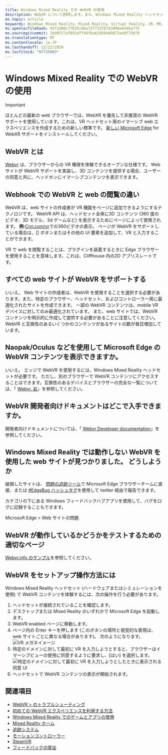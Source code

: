 ```yaml
---
title: Windows Mixed Reality での WebVR の使用
description: WebVR について説明します。また、Windows Mixed Reality ヘッドセットで Microsoft Edge と共に使用する方法についても説明します。
ms.topic: article
keywords: Windows Mixed Reality、Mixed Reality、Virtual Reality、VR、MR、WebVR、Edge、Microsoft Edge、web 閲覧
ms.openlocfilehash: 92f1d00c7f635c88a727732fb743996a654ba775
ms.sourcegitcommit: 1b90f27af091dffd4fba63d69a89873aa0f75079
ms.translationtype: MT
ms.contentlocale: ja-JP
ms.lasthandoff: 12/22/2020
ms.locfileid: "97725603"
---
```

# <a name="using-webvr-with-windows-mixed-reality"></a>Windows Mixed Reality での WebVR の使用

>[!IMPORTANT]
>ほとんどの最新の web ブラウザーでは、WebXR を優先して非推奨の WebVR サポートを使用しています。これは、VR ヘッドセット用のイマーシブ web エクスペリエンスを作成するための新しい標準です。 [新しい Microsoft Edge](using-microsoft-edge.md) for WebXR サポートをインストールしてください。

## <a name="what-is-webvr"></a>WebVR とは

[Webvr](https://webvr.info) は、ブラウザーからの VR 権限を体験できるオープンな仕様です。 Web サイトが WebVR サポートを実装し、3D コンテンツを提供する場合、ユーザーの同意と共に、ヘッドホンにイマーシブコンテンツを表示できます。

## <a name="what-is-the-difference-between-webvr-and-browsing-the-web-in-vr"></a>Webhook での WebVR と web の閲覧の違い

WebVR は、web サイトの作成者が VR 機能をページに追加できるようにするテクノロジです。 WebVR API は、ヘッドセット全体に3D コンテンツ (360 度のビデオ、3D モデル、3d ゲームなど) を表示するためにページによって使用されます。 **例:**[Cnn.com/vr](http://cnn.com/vr)での360ビデオの表示。 ページが WebVR をサポートしている場合は、[] ボタンまたはその他の UI 要素を追加して、VR と入力することができます。

VR で web を閲覧することは、プラグインを装着するときに Edge ブラウザーを使用することを意味します。これは、Cliffhouse 内の2D アプリスレートです。

## <a name="do-all-websites-support-webvr"></a>すべての web サイトが WebVR をサポートする

いいえ。 Web サイトの作成者は、WebVR を使用することを選択する必要があります。また、特定のブラウザー、ヘッドセット、およびコントローラー用に最適化されたサイトを作成できます。 一部の WebVR コンテンツは、mobile VR デバイスに対してのみ最適化されています。 また、web サイトでは、WebVR コンテンツを明示的に作成して提供する必要があることに注意してください。 WebVR と互換性のあるいくつかのコンテンツがあるサイトの数が毎日増加しています。

## <a name="can-i-use-my-viveoculus-etc-to-view-webvr-content-in-microsoft-edge"></a>Naopak/Oculus などを使用して Microsoft Edge の WebVR コンテンツを表示できますか。

いいえ。 エッジで WebVR を使用するには、Windows Mixed Reality ヘッドセットが必要です。 ただし、別のブラウザーで WebVR コンテンツにアクセスすることはできます。互換性のあるデバイスとブラウザーの完全な一覧については、「 [Webvr. 岩](http://webvr.rocks/)」を参照してください。

## <a name="where-can-i-find-the-webvr-developer-documentation"></a>WebVR 開発者向けドキュメントはどこで入手できますか。

開発者向けドキュメントについては、「 [Webvr Developer documentation](https://docs.microsoft.com/microsoft-edge/webvr/)」を参照してください。

## <a name="ive-found-a-website-with-webvr-that-doesnt-work-in-windows-mixed-reality-what-do-i-do"></a>Windows Mixed Reality では動作しない WebVR を使用した web サイトが見つかりました。 どうしようか

破損したサイトは、 [問題の追跡ツール](https://developer.microsoft.com/en-us/microsoft-edge/platform/issues/)で Microsoft Edge ブラウザーチームに直接、または [#EdgeBug ハッシュタグ](https://blogs.windows.com/msedgedev/2016/08/11/edgebug-twitter/)を使用して twitter 経由で報告できます。

カテゴリの下にある Windows フィードバックハブアプリを使用して、バグをログに記録することもできます。

Microsoft Edge > Web サイトの問題

## <a name="what-is-a-good-page-to-test-if-webvr-is-working"></a>WebVR が動作しているかどうかをテストするための適切なページ

[Webvr.info のサンプル](http://webvr.info/samples/XX-vr-controllers.html)を参照してください。

## <a name="how-do-i-set-up-webvr"></a>WebVR をセットアップ操作方法には

Windows Mixed Reality ヘッドセット (ハードウェアまたはシミュレーションを使用) で WebVR コンテンツを体験するには、次の操作を行う必要があります。

1. ヘッドセットが接続されていることを確認します。
2. デスクトップまたは Mixed Reality のいずれかで Microsoft Edge を起動します。
3. WebVR enabled ページに移動します。
4. ページ内の Enter キーを押します (このボタンの場所と視覚的な表現は、web サイトごとに異なる場合があります)。 次のようになります。 \
   ![VR メガネイメージ](images/75px-enter-vr.png)
5. 特定のドメインに対して最初に VR を入力しようとすると、ブラウザーはイマーシブビューの使用に同意するように要求し、[はい] を選択します。 ![特定のドメインに対して最初に VR を入力しようとしたときに表示される同意 UI](images/1053px-Webvr-consent-ui.png)
6. ヘッドセットで WebVR コンテンツの表示が開始されます。

## <a name="see-also"></a>関連項目

* [WebVR > のトラブルシューティング](webvr-questions.md)
* [初めての WebVR エクスペリエンスを利用する方法](using-games-and-apps-in-windows-mixed-reality.md#how-to-get-into-your-first-webvr-experience)
* [Windows Mixed Reality でのゲームとアプリの使用](using-games-and-apps-in-windows-mixed-reality.md)
* [Mixed Reality ホーム](your-mixed-reality-home.md)
* [追跡システム](tracking-system.md)
* [モーションコントローラー](controllers-in-wmr.md)
* [SteamVR](using-steamvr-with-windows-mixed-reality.md)
* [フィードバックの提出](filing-feedback.md)
